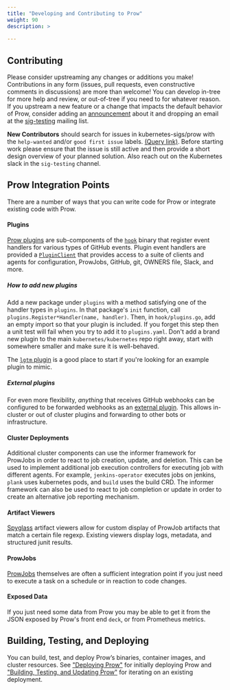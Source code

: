 ```yaml
---
title: "Developing and Contributing to Prow"
weight: 90
description: >
  
---
```


## Contributing

Please consider upstreaming any changes or additions you make! Contributions in any form (issues, pull requests, even constructive comments in discussions) are more than welcome!
You can develop in-tree for more help and review, or out-of-tree if you need to for whatever reason. If you upstream a new feature or a change that impacts the default behavior of Prow, consider adding an [announcement](/docs/announcements/) about it and dropping an email at the [sig-testing](https://groups.google.com/forum/#!forum/kubernetes-sig-testing) mailing list.

**New Contributors** should search for issues in kubernetes-sigs/prow with the `help-wanted` and/or `good first issue` labels. [(Query link)](https://github.com/kubernetes-sigs/prow/issues?utf8=%E2%9C%93&q=is%3Aopen+is%3Aissue+label%3A%22help+wanted%22). Before starting work please ensure that the issue is still active and then provide a short design overview of your planned solution.
Also reach out on the Kubernetes slack in the `sig-testing` channel.

## Prow Integration Points

There are a number of ways that you can write code for Prow or integrate existing code with Prow.

#### Plugins

[Prow plugins](/docs/components/plugins/) are sub-components of the [`hook`](/docs/components/core/hook/) binary that register event handlers for various types of GitHub events.
Plugin event handlers are provided a [`PluginClient`](https://godoc.org/sigs.k8s.io/prow/pkg/plugins#PluginClient) that provides access to a suite of clients and agents for configuration, ProwJobs, GitHub, git, OWNERS file, Slack, and more.

##### How to add new plugins

Add a new package under `plugins` with a method satisfying one of the handler
types in `plugins`. In that package's `init` function, call
`plugins.Register*Handler(name, handler)`. Then, in `hook/plugins.go`, add an
empty import so that your plugin is included. If you forget this step then a
unit test will fail when you try to add it to `plugins.yaml`. Don't add a brand
new plugin to the main `kubernetes/kubernetes` repo right away, start with
somewhere smaller and make sure it is well-behaved.

The [`lgtm` plugin](/docs/components/plugins/lgtm/) is a good place to start if you're looking for an example
plugin to mimic.

##### External plugins

For even more flexibility, *anything* that receives GitHub webhooks can be configured to be forwarded webhooks as an [external plugin](/docs/components/plugins/#external-plugins). This allows in-cluster or out of cluster plugins and forwarding to other bots or infrastructure.

#### Cluster Deployments

Additional cluster components can use the informer framework for ProwJobs in order to react to job creation, update, and deletion.
This can be used to implement additional job execution controllers for executing job with different agents. For example, `jenkins-operator` executes jobs on jenkins, `plank` uses kubernetes pods, and `build` uses the build CRD.
The informer framework can also be used to react to job completion or update in order to create an alternative job reporting mechanism.

#### Artifact Viewers

[Spyglass](/docs/spyglass/) artifact viewers allow for custom display of ProwJob artifacts that match a certain file regexp. Existing viewers display logs, metadata, and structured junit results.

#### ProwJobs

[ProwJobs](/docs/jobs/) themselves are often a sufficient integration point if you just need to execute a task on a schedule or in reaction to code changes.

#### Exposed Data

If you just need some data from Prow you may be able to get it from the JSON exposed by Prow's front end `deck`, or from Prometheus metrics.

## Building, Testing, and Deploying

You can build, test, and deploy Prow’s binaries, container images, and cluster resources. See ["Deploying Prow"](/docs/getting-started-deploy/) for initially deploying Prow and ["Building, Testing, and Updating Prow"](/docs/build-test-update/) for iterating on an existing deployment.
